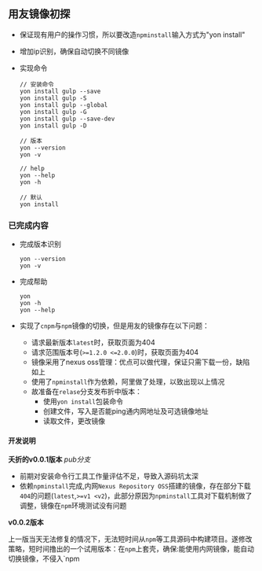## 用友镜像初探

* 保证现有用户的操作习惯，所以要改造`npminstall`输入方式为"yon install"

* 增加ip识别，确保自动切换不同镜像

* 实现命令

  ```
  // 安装命令
  yon install gulp --save
  yon install gulp -S
  yon install gulp --global
  yon install gulp -G
  yon install gulp --save-dev
  yon install gulp -D

  // 版本
  yon --version
  yon -v

  // help
  yon --help
  yon -h

  // 默认
  yon install
  ```


  

### 已完成内容

* 完成版本识别

  ```
  yon --version
  yon -v
  ```

* 完成帮助

  ```
  yon
  yon -h
  yon --help
  ```

* 实现了`cnpm`与`npm`镜像的切换，但是用友的镜像存在以下问题：

  * 请求最新版本`latest`时，获取页面为404
  * 请求范围版本号(`>=1.2.0 <=2.0.0`)时，获取页面为404
  * 镜像采用了nexus oss管理：优点可以做代理，保证只需下载一份，缺陷如上
  * 使用了`npminstall`作为依赖，阿里做了处理，以致出现以上情况
  * 故准备在`relase`分支发布折中版本：
    * 使用`yon install`包装命令
    * 创建文件，写入是否能ping通内网地址及可选镜像地址
    * 读取文件，更改镜像



#### 开发说明

**夭折的v0.0.1版本** *pub分支*

- 前期对安装命令行工具工作量评估不足，导致入源码坑太深
- 依赖`npminstall`完成,内网`Nexus Repository OSS`搭建的镜像，存在部分下载`404`的问题(`latest`,`>=v1 <v2`)，此部分原因为`npminstall`工具对下载机制做了调整，镜像在`npm`环境测试没有问题

**v0.0.2版本**

上一版当天无法修复的情况下，无法短时间从`npm`等工具源码中构建项目。遂修改策略，短时间撸出的一个试用版本：在`npm`上套壳，确保:能使用内网镜像，能自动切换镜像，不侵入`npm